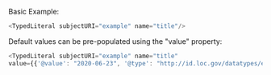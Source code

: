 Basic Example:

```js
<TypedLiteral subjectURI="example" name="title"/>
```

Default values can be pre-populated using the "value" property:

```js
<TypedLiteral subjectURI="example" name="title"
value={{'@value': "2020-06-23", '@type': "http://id.loc.gov/datatypes/edtf"}} />
```
